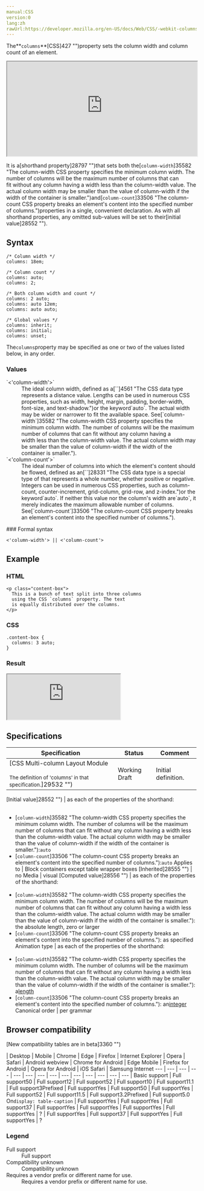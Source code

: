 ```yaml
---
manual:CSS
version:0
lang:zh
rawUrl:https://developer.mozilla.org/en-US/docs/Web/CSS/-webkit-columns
---
```






The**`columns`**[CSS]427 "")property sets the column width and column count of an element.

<iframe src='https://interactive-examples.mdn.mozilla.net/pages/css/columns.html' width='100%' height='250'></iframe>


It is a[shorthand property]28797 "")that sets both the[`column-width`]35582 "The column-width CSS property specifies the minimum column width. The number of columns will be the maximum number of columns that can fit without any column having a width less than the column-width value. The actual column width may be smaller than the value of column-width if the width of the container is smaller.")and[`column-count`]33506 "The column-count CSS property breaks an element's content into the specified number of columns.")properties in a single, convenient declaration. As with all shorthand properties, any omitted sub-values will be set to their[initial value]28552 "").


## Syntax<a name="Syntax"></a>

```
/* Column width */
columns: 18em;

/* Column count */
columns: auto;
columns: 2;

/* Both column width and count */
columns: 2 auto;
columns: auto 12em;
columns: auto auto;

/* Global values */
columns: inherit;
columns: initial;
columns: unset;
```


The`columns`property may be specified as one or two of the values listed below, in any order.


### Values<a name="Values"></a>
<dl><dt id=''>`<'column-width'>`</dt><dd>The ideal column width, defined as a[`<length>`]4561 "The <length> CSS data type represents a distance value. Lengths can be used in numerous CSS properties, such as width, height, margin, padding, border-width, font-size, and text-shadow.")or the keyword`auto`. The actual width may be wider or narrower to fit the available space. See[`column-width`]35582 "The column-width CSS property specifies the minimum column width. The number of columns will be the maximum number of columns that can fit without any column having a width less than the column-width value. The actual column width may be smaller than the value of column-width if the width of the container is smaller.").</dd><dt id=''>`<'column-count'>`</dt><dd>The ideal number of columns into which the element&#39;s content should be flowed, defined as an[`<integer>`]28331 "The <integer> CSS data type is a special type of <number> that represents a whole number, whether positive or negative. Integers can be used in numerous CSS properties, such as column-count, counter-increment, grid-column, grid-row, and z-index.")or the keyword`auto`. If neither this value nor the column&#39;s width are`auto`, it merely indicates the maximum allowable number of columns. See[`column-count`]33506 "The column-count CSS property breaks an element's content into the specified number of columns.").</dd></dl>
### Formal syntax<a name="Formal_syntax"></a>

```
<'column-width'> || <'column-count'>
```

## Example<a name="Example"></a>

### HTML<a name="HTML"></a>

```
<p class="content-box">
  This is a bunch of text split into three columns
  using the CSS `columns` property. The text
  is equally distributed over the columns.
</p>
```

### CSS<a name="CSS"></a>

```
.content-box {
  columns: 3 auto;
}
```

### Result<a name="Result"></a>


<iframe src='https://mdn.mozillademos.org/en-US/docs/Web/CSS/columns$samples/Example?revision=1356467' width='auto' height='120'></iframe>



## Specifications<a name="Specifications"></a>

Specification | Status | Comment 
 ---  |  ---  |  ---  | 
[CSS Multi-column Layout Module<br></br><small>The definition of &#39;columns&#39; in that specification.</small>]29532 "") | Working Draft | Initial definition. 


[Initial value]28552 "") | as each of the properties of the shorthand:<br></br>
* [`column-width`]35582 "The column-width CSS property specifies the minimum column width. The number of columns will be the maximum number of columns that can fit without any column having a width less than the column-width value. The actual column width may be smaller than the value of column-width if the width of the container is smaller."):`auto`
* [`column-count`]33506 "The column-count CSS property breaks an element's content into the specified number of columns."):`auto` 
Applies to | Block containers except table wrapper boxes 
[Inherited]28555 "") | no 
Media | visual 
[Computed value]28556 "") | as each of the properties of the shorthand:<br></br>
* [`column-width`]35582 "The column-width CSS property specifies the minimum column width. The number of columns will be the maximum number of columns that can fit without any column having a width less than the column-width value. The actual column width may be smaller than the value of column-width if the width of the container is smaller."): the absolute length, zero or larger
* [`column-count`]33506 "The column-count CSS property breaks an element's content into the specified number of columns."): as specified 
Animation type | as each of the properties of the shorthand:<br></br>
* [`column-width`]35582 "The column-width CSS property specifies the minimum column width. The number of columns will be the maximum number of columns that can fit without any column having a width less than the column-width value. The actual column width may be smaller than the value of column-width if the width of the container is smaller."): a[length](%4561#Interpolation "Values of the <length> CSS data type are interpolated as real, floating-point numbers.")
* [`column-count`]33506 "The column-count CSS property breaks an element's content into the specified number of columns."): an[integer](%28331#Interpolation "Values of the <integer> CSS data type are interpolated via integer discrete steps. The calculation is done as if they were real, floating-point numbers and the discrete value is obtained using the floor function.") 
Canonical order | per grammar 


## Browser compatibility<a name="Browser_compatibility"></a>
[New compatibility tables are in beta<i></i>]3360 "")

 | <abbr>Desktop<i></i></abbr> | <abbr>Mobile<i></i></abbr> 
 | <abbr>Chrome<i></i></abbr> | <abbr>Edge<i></i></abbr> | <abbr>Firefox<i></i></abbr> | <abbr>Internet Explorer<i></i></abbr> | <abbr>Opera<i></i></abbr> | <abbr>Safari<i></i></abbr> | <abbr>Android webview<i></i></abbr> | <abbr>Chrome for Android<i></i></abbr> | <abbr>Edge Mobile<i></i></abbr> | <abbr>Firefox for Android<i></i></abbr> | <abbr>Opera for Android<i></i></abbr> | <abbr>iOS Safari<i></i></abbr> | <abbr>Samsung Internet<i></i></abbr> 
 ---  |  ---  |  ---  |  ---  |  ---  |  ---  |  ---  |  ---  |  ---  |  ---  |  ---  |  ---  |  ---  |  ---  | 
Basic support | <abbr>Full support</abbr>50 | <abbr>Full support</abbr>12 | <abbr>Full support</abbr>52 | <abbr>Full support</abbr>10 | <abbr>Full support</abbr>11.1 | <abbr>Full support</abbr>3<abbr>Prefixed<i></i></abbr> | <abbr>Full support</abbr>Yes | <abbr>Full support</abbr>50 | <abbr>Full support</abbr>Yes | <abbr>Full support</abbr>52 | <abbr>Full support</abbr>11.5 | <abbr>Full support</abbr>3.2<abbr>Prefixed<i></i></abbr> | <abbr>Full support</abbr>5.0 
On`display: table-caption` | <abbr>Full support</abbr>Yes | <abbr>Full support</abbr>Yes | <abbr>Full support</abbr>37 | <abbr>Full support</abbr>Yes | <abbr>Full support</abbr>Yes | <abbr>Full support</abbr>Yes | <abbr>Full support</abbr>Yes | <abbr>?</abbr> | <abbr>Full support</abbr>Yes | <abbr>Full support</abbr>37 | <abbr>Full support</abbr>Yes | <abbr>Full support</abbr>Yes | <abbr>?</abbr> 


### Legend<a name="Legend"></a>
<dl><dt id=''><abbr>Full support</abbr></dt><dd>Full support</dd><dt id=''><abbr>Compatibility unknown</abbr></dt><dd>Compatibility unknown</dd><dt id=''><abbr>Requires a vendor prefix or different name for use.<i></i></abbr></dt><dd>Requires a vendor prefix or different name for use.</dd></dl>



